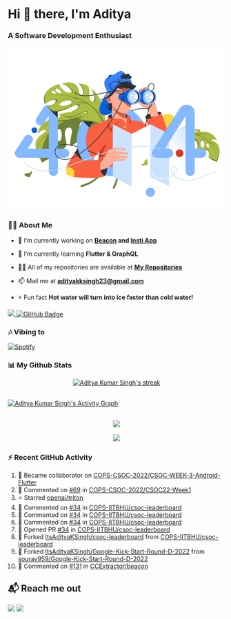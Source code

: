 <h1 align="left"> Hi 👋 there, I'm Aditya</h1>
<!-- <p align="center">
    
[![Typing SVG](https://readme-typing-svg.herokuapp.com?color=%2336BCF7&size=40&center=true&lines=Hi+There!;I'm+Aditya)](https://git.io/typing-svg)
    
</p> -->
<h3 align="left">A Software Development Enthusiast</h3>
<img src="./aditya-home.jpg" />

### 🙋‍♂️ About Me

- 🔭 I’m currently working on **[Beacon](https://github.com/CCExtractor/beacon) and [Insti App](https://github.com/IIT-BHU-InstiApp/IIT-BHU-app)**

- 🌱 I’m currently learning **Flutter & GraphQL**

- 👨‍💻 All of my repositories are available at **[My Repositories](https://github.com/ItsAdityaKSingh?tab=repositories)**

- 📫 Mail me at **adityakksingh23@gmail.com**

- ⚡ Fun fact **Hot water will turn into ice faster than cold water!**


<p align="left">
<a href="https://github.com/ItsAdityaKSingh/github-profile-views-counter">
    <img src="https://komarev.com/ghpvc/?username=itsadityaksingh">
</a> <a href="https://github.com/itsadityaksingh?tab=followers"><img src="https://img.shields.io/github/followers/itsadityaksingh?label=Followers&style=social" alt="GitHub Badge"></a>
</p>
  
### 🎶 Vibing to
[![Spotify](https://spotify-live.vercel.app/api/spotify)](https://open.spotify.com/artist/6VuMaDnrHyPL1p4EHjYLi7?si=3cl_3ZkyRLWj-AUGzT867g)

### 📊 My Github Stats
<!-- [![𝚝𝚛𝚘𝚙𝚑𝚢](https://github-profile-trophy.vercel.app/?username=ItsAdityaKSingh&column=8&margin-w=15&margin-h=15&no-bg=true&no-frame=true&theme=juicyfresh)](https://github.com/ItsAdityaKSingh)

<p align="center">
  <a>
    <img height="150" width="150" src="https://github.com/JayantGoel001/JayantGoel001/blob/master/PNG/left.png">
    <img align="center" src="https://github-readme-streak-stats.herokuapp.com/?user=ItsAdityaKSingh&theme=dark&hide_border=true"/>
    <img height="150" width="150" src="https://github.com/JayantGoel001/JayantGoel001/blob/master/PNG/right.png">
  </a>
</p> -->

<p align="center">
    <a href="https://github.com/SubhamRaoniar28/github-readme-streak-stats">
        <img title="🔥 Get streak stats for your profile at git.io/streak-stats" alt="Aditya Kumar Singh's streak" src="https://github-readme-streak-stats.herokuapp.com/?user=ItsAdityaKSingh&theme=highcontrast&hide_border=true&background=0D1117"/>
    </a>
</p>



<br/>
<a href="https://github.com/kailash360/github-readme-activity-graph"><img alt="Aditya Kumar Singh's Activity Graph" src="https://activity-graph.herokuapp.com/graph?username=itsadityaksingh&bg_color=0D1117&color=FF8539&line=FF8539&point=FFFFFF&hide_border=true" /></a>
<br/>
<br/>
<p align="center"><img src="https://github-readme-stats.vercel.app/api/top-langs/?username=itsadityaksingh&layout=compact"/></p>
<p align="center"><img src="https://github-readme-stats.vercel.app/api?username=ItsAdityaKSingh&show_icons=true&theme=swift" /></p>

### ⚡ Recent GitHub Activity
<!--RECENT_ACTIVITY:start-->
1. 🤝 Became collaborator on [COPS-CSOC-2022/CSOC-WEEK-3-Android-Flutter](https://github.com/COPS-CSOC-2022/CSOC-WEEK-3-Android-Flutter)
2. 💬 Commented on [#69](https://github.com/COPS-CSOC-2022/CSOC22-Week1/pull/69#issuecomment-1184878945) in [COPS-CSOC-2022/CSOC22-Week1](https://github.com/COPS-CSOC-2022/CSOC22-Week1)
3. ⭐ Starred [openai/triton](https://github.com/openai/triton)
4. 💬 Commented on [#34](https://github.com/COPS-IITBHU/csoc-leaderboard/pull/34#discussion_r920868122) in [COPS-IITBHU/csoc-leaderboard](https://github.com/COPS-IITBHU/csoc-leaderboard)
5. 💬 Commented on [#34](https://github.com/COPS-IITBHU/csoc-leaderboard/pull/34#discussion_r920849416) in [COPS-IITBHU/csoc-leaderboard](https://github.com/COPS-IITBHU/csoc-leaderboard)
6. 💬 Commented on [#34](https://github.com/COPS-IITBHU/csoc-leaderboard/pull/34#discussion_r920847320) in [COPS-IITBHU/csoc-leaderboard](https://github.com/COPS-IITBHU/csoc-leaderboard)
7. 💪 Opened PR [#34](https://github.com/COPS-IITBHU/csoc-leaderboard/pull/34) in [COPS-IITBHU/csoc-leaderboard](https://github.com/COPS-IITBHU/csoc-leaderboard)
8. 🔱 Forked [ItsAdityaKSingh/csoc-leaderboard](https://github.com/ItsAdityaKSingh/csoc-leaderboard) from [COPS-IITBHU/csoc-leaderboard](https://github.com/COPS-IITBHU/csoc-leaderboard)
9. 🔱 Forked [ItsAdityaKSingh/Google-Kick-Start-Round-D-2022](https://github.com/ItsAdityaKSingh/Google-Kick-Start-Round-D-2022) from [sourav959/Google-Kick-Start-Round-D-2022](https://github.com/sourav959/Google-Kick-Start-Round-D-2022)
10. 💬 Commented on [#131](https://github.com/CCExtractor/beacon/issues/131#issuecomment-1174717161) in [CCExtractor/beacon](https://github.com/CCExtractor/beacon)
<!--RECENT_ACTIVITY:end-->



## 📬 Reach me out
<p align="left">
<a href = "https://www.linkedin.com/in/itsadityaksingh/"><img src="https://img.icons8.com/fluent/48/000000/linkedin.png"/></a>
<a href = "https://www.instagram.com/itsadityaksingh/"><img src="https://img.icons8.com/fluent/48/000000/instagram-new.png"/></a>
</p>
